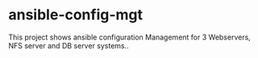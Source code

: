 # ansible-config-mgt
This project shows ansible configuration Management for 3 Webservers, NFS server and DB server systems..
